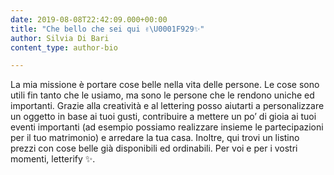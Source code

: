 ```yaml
---
date: 2019-08-08T22:42:09.000+00:00
title: "Che bello che sei qui ✌️\U0001F929✨"
author: Silvia Di Bari
content_type: author-bio

---
```

La mia missione è portare cose belle nella vita delle persone. Le cose sono utili fin tanto che le usiamo, ma sono le persone che le rendono uniche ed importanti. Grazie alla creatività e al lettering posso aiutarti a personalizzare un oggetto in base ai tuoi gusti, contribuire a mettere un po’ di gioia ai tuoi eventi importanti (ad esempio possiamo realizzare insieme le partecipazioni per il tuo matrimonio) e arredare la tua casa. Inoltre, qui trovi un listino prezzi con cose belle già disponibili ed ordinabili. Per voi e per i vostri momenti, letterify ✨. 